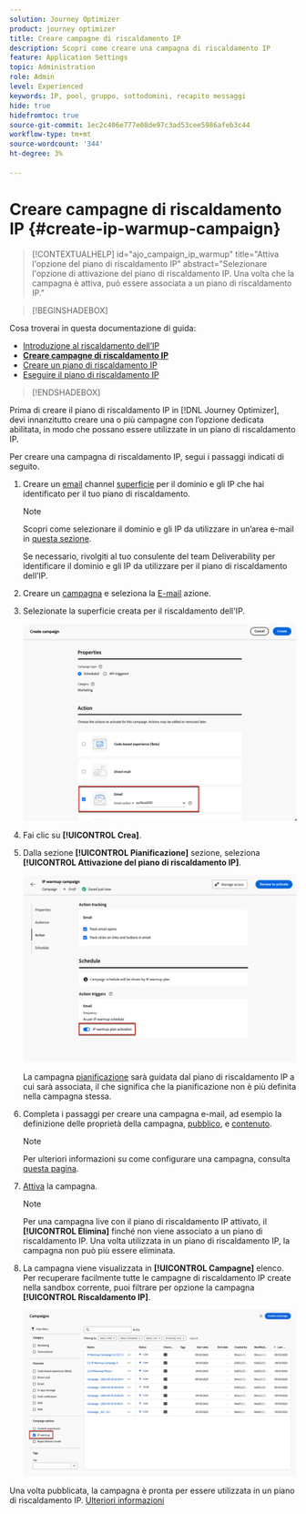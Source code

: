 ```yaml
---
solution: Journey Optimizer
product: journey optimizer
title: Creare campagne di riscaldamento IP
description: Scopri come creare una campagna di riscaldamento IP
feature: Application Settings
topic: Administration
role: Admin
level: Experienced
keywords: IP, pool, gruppo, sottodomini, recapito messaggi
hide: true
hidefromtoc: true
source-git-commit: 1ec2c406e777e08de97c3ad53cee5986afeb3c44
workflow-type: tm+mt
source-wordcount: '344'
ht-degree: 3%

---
```


# Creare campagne di riscaldamento IP {#create-ip-warmup-campaign}

>[!CONTEXTUALHELP]
>id="ajo_campaign_ip_warmup"
>title="Attiva l&#39;opzione del piano di riscaldamento IP"
>abstract="Selezionare l&#39;opzione di attivazione del piano di riscaldamento IP. Una volta che la campagna è attiva, può essere associata a un piano di riscaldamento IP."

>[!BEGINSHADEBOX]

Cosa troverai in questa documentazione di guida:

* [Introduzione al riscaldamento dell’IP](ip-warmup-gs.md)
* **[Creare campagne di riscaldamento IP](ip-warmup-campaign.md)**
* [Creare un piano di riscaldamento IP](ip-warmup-plan.md)
* [Eseguire il piano di riscaldamento IP](ip-warmup-running.md)

>[!ENDSHADEBOX]

Prima di creare il piano di riscaldamento IP in [!DNL Journey Optimizer], devi innanzitutto creare una o più campagne con l’opzione dedicata abilitata, in modo che possano essere utilizzate in un piano di riscaldamento IP.

Per creare una campagna di riscaldamento IP, segui i passaggi indicati di seguito.

1. Creare un [email](../email/email-settings.md) channel [superficie](channel-surfaces.md) per il dominio e gli IP che hai identificato per il tuo piano di riscaldamento.

   >[!NOTE]
   >
   >Scopri come selezionare il dominio e gli IP da utilizzare in un’area e-mail in [questa sezione](../email/email-settings.md#subdomains-and-ip-pools).
   >
   >Se necessario, rivolgiti al tuo consulente del team Deliverability per identificare il dominio e gli IP da utilizzare per il piano di riscaldamento dell’IP.<!--TBC-->

1. Creare un [campagna](../campaigns/create-campaign.md) e seleziona la [E-mail](../email/create-email.md#create-email-journey-campaign) azione.

1. Selezionate la superficie creata per il riscaldamento dell&#39;IP.

   ![](assets/ip-warmup-campaign-surface.png)

   <!--You must use the same surface as the one that will be used for the asociated IP warmup plan. [Learn how to create an IP warmup plan](#create-ip-warmup-plan)-->

1. Fai clic su **[!UICONTROL Crea]**.

1. Dalla sezione **[!UICONTROL Pianificazione]** sezione, seleziona **[!UICONTROL Attivazione del piano di riscaldamento IP]**.

   ![](assets/ip-warmup-campaign-plan-activation.png)

   La campagna [pianificazione](../campaigns/create-campaign.md#schedule) sarà guidata dal piano di riscaldamento IP a cui sarà associata, il che significa che la pianificazione non è più definita nella campagna stessa.

1. Completa i passaggi per creare una campagna e-mail, ad esempio la definizione delle proprietà della campagna, [pubblico](../audience/about-audiences.md)<!--best practices for IP warmup in terms of audience?-->, e [contenuto](../email/get-started-email-design.md#key-steps).

   >[!NOTE]
   >
   >Per ulteriori informazioni su come configurare una campagna, consulta [questa pagina](../campaigns/get-started-with-campaigns.md).

1. [Attiva](../campaigns/review-activate-campaign.md) la campagna.

   >[!NOTE]
   >
   >Per una campagna live con il piano di riscaldamento IP attivato, il **[!UICONTROL Elimina]** finché non viene associato a un piano di riscaldamento IP. Una volta utilizzata in un piano di riscaldamento IP, la campagna non può più essere eliminata.

1. La campagna viene visualizzata in **[!UICONTROL Campagne]** elenco. Per recuperare facilmente tutte le campagne di riscaldamento IP create nella sandbox corrente, puoi filtrare per opzione la campagna **[!UICONTROL Riscaldamento IP]**.

   ![](assets/ip-warmup-campaign-filter.png)

Una volta pubblicata, la campagna è pronta per essere utilizzata in un piano di riscaldamento IP. [Ulteriori informazioni](ip-warmup-plan.md)

<!--Any recommendations when defining an audience? i.e do you have to include all your database or a limited number or according to your Excel file?-->

